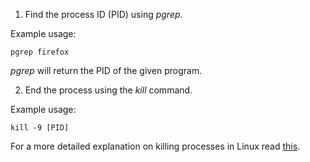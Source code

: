 1. Find the process ID (PID) using *pgrep*. 

Example usage:

```
pgrep firefox
```

*pgrep* will return the PID of the given program.

2. End the process using the *kill* command.

Example usage:

```
kill -9 [PID]
```
For a more detailed explanation on killing processes in Linux read [this](https://builtin.com/articles/kill-process-linux).
